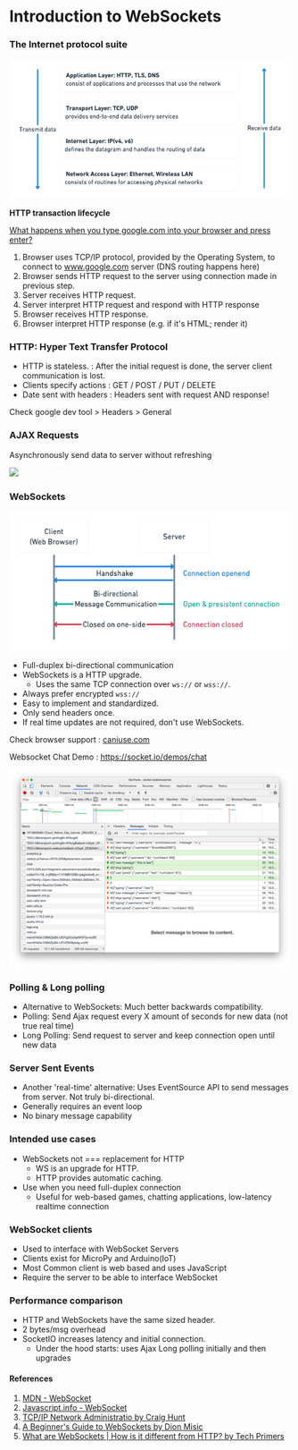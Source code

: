 
# Introduction to WebSockets

### The Internet protocol suite

<img src="./internet-protocol.png " alt="The Internet protocols suite with four layers"/>

__HTTP transaction lifecycle__

[What happens when you type google.com into your browser and press enter?](https://github.com/alex/what-happens-when#http-protocol)

1. Browser uses TCP/IP protocol, provided by the Operating System, to connect to www.google.com server (DNS routing happens here)
2. Browser sends HTTP request to the server using connection made in previous step.
3. Server receives HTTP request.
4. Server interpret HTTP request and respond with HTTP response
5. Browser receives HTTP response.
6. Browser interpret HTTP response (e.g. if it's HTML; render it)

### HTTP: Hyper Text Transfer Protocol

* HTTP is stateless. : After the initial request is done, the server client communication is lost.
* Clients specify actions : GET / POST / PUT / DELETE
* Date sent with headers : Headers sent with request AND response!

Check google dev tool > Headers > General

### AJAX Requests

Asynchronously send data to server without refreshing

<img src="https://stephencox.net/blog/_intro-ajax/fig1.jpg" />

### WebSockets

<img src="./websocket.png" alt="WebSockets diagram"/>

* Full-duplex bi-directional communication
* WebSockets is a HTTP upgrade.
  * Uses the same TCP connection over `ws://` or `wss://`.
* Always prefer encrypted `wss://`
* Easy to implement and standardized.
* Only send headers once.
* If real time updates are not required, don't use WebSockets.

Check browser support : [caniuse.com](https://caniuse.com/websockets)

Websocket Chat Demo : https://socket.io/demos/chat

<img src="./socket-chat-demo.png" alt="socket.io - chat demo "/>

### Polling & Long polling

* Alternative to WebSockets: Much better backwards compatibility.
* Polling: Send Ajax request every X amount of seconds for new data (not true real time)
* Long Polling: Send request to server and keep connection open until new data

### Server Sent Events

* Another 'real-time' alternative: Uses EventSource API to send messages from server. Not truly bi-directional.
* Generally requires an event loop
* No binary message capability

### Intended use cases

* WebSockets not === replacement for HTTP
  * WS is an upgrade for HTTP.
  * HTTP provides automatic caching.
* Use when you need full-duplex connection
  * Useful for web-based games, chatting applications, low-latency realtime connection

### WebSocket clients

* Used to interface with WebSocket Servers
* Clients exist for MicroPy and Arduino(IoT)
* Most Common client is web based and uses JavaScript
* Require the server to be able to interface WebSocket

### Performance comparison

* HTTP and WebSockets have the same sized header.
* 2 bytes/msg overhead
* SocketIO increases latency and initial connection.
  * Under the hood starts: uses Ajax Long polling initially and then upgrades

#### References

1. [MDN - WebSocket](https://developer.mozilla.org/en-US/docs/Web/API/WebSockets_API)
2. [Javascript.info - WebSocket](https://javascript.info/websocket)
3. [TCP/IP Network Administratio by Craig Hunt](https://www.oreilly.com/library/view/tcpip-network-administration/0596002971/ch01.html)
4. [A Beginner's Guide to WebSockets by Dion Misic](https://www.youtube.com/watch?v=8ARodQ4Wlf4)
5. [What are WebSockets | How is it different from HTTP? by Tech Primers
](https://www.youtube.com/watch?v=i5OVcTdt_OU)
